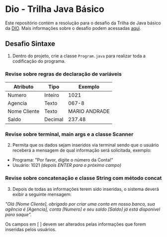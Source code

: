 # Dio - Trilha Java Básico

Este repositório contém a resolução para o desafio da Trilha de Java básico da [DIO](https://www.dio.me/). Mais informações sobre o desafio podem acessadas [aqui](https://github.com/digitalinnovationone/trilha-java-basico/tree/main/desafios/sintaxe).

## Desafio Sintaxe

1. Dentro do projeto, crie a classe `Program.java` para realizar toda a codificação do programa.

### Revise sobre regras de declaração de variáveis

| Atributo  | Tipo     | Exemplo   
| --------- | ---------| ------- 
| Numero    | Inteiro  | 1021 
| Agencia   | Texto    | 067-8
| Nome Cliente | Texto    | MARIO ANDRADE
| Saldo | Decimal |237.48


### Revise sobre terminal, main args e a classe Scanner

2. Permita que os dados sejam inseridos via terminal sendo que o usuário receberá a mensagem de qual informação será solicitada, exemplo:

* Programa: "Por favor, digite o número da Conta!"
* Usuário: 1021 *(depois ENTER para o próximo campo)*

### Revise sobre concatenação e classe String com método concat

3. Depois de todas as informações terem sido inseridas, o sistema deverá exibir a seguinte mensagem:

*"Olá [Nome Cliente], obrigado por criar uma conta em nosso banco, sua agência é [Agencia], conta [Numero] e seu saldo [Saldo] já está disponível para saque".*

Os campos em [ ] devem ser alterados pelas informações que forem inseridas pelos usuários.
